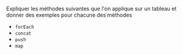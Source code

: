 Expliquer les méthodes suivantes que l'on applique sur un tableau et donner des exemples pour chacune des méthodes

 * `forEach`
 * `concat`
 * `push`
 * `map`

